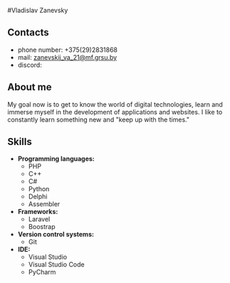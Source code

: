 #Vladislav Zanevsky
## **Contacts**
* phone number: +375(29)2831868
* mail: zanevskij_va_21@mf.grsu.by
* discord: 
## **About me**
My goal now is to get to know the world of digital technologies, learn and immerse myself in the development of applications and websites. I like to constantly learn something new and "keep up with the times."
## **Skills**
* **Programming languages:**
    * PHP
    * C++
    * C#
    * Python
    * Delphi
    * Assembler
* **Frameworks:**
    * Laravel
    * Boostrap
* **Version control systems:**
    * Git
* **IDE:**
    * Visual Studio
    * Visual Studio Code
    * PyCharm
